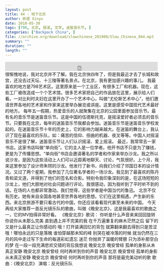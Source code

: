 ```yaml
---
layout: post
title: 44 - 地下北京
author: 昕煜 Xinyu
date: 2010-05-30
tags: [798, 北京, 摇滚, 文学, 迷笛音乐节, ]
categories: ["Backpack China", ]
file: //archive.org/download/slowchinese_201909/Slow_Chinese_044.mp3
summary: ""
duration: ""
length: ""
---
```


<iframe src="https://archive.org/embed/slowchinese_201909/Slow_Chinese_044.mp3" width="500" height="30" frameborder="0" webkitallowfullscreen="true" mozallowfullscreen="true" allowfullscreen></iframe>
很惭愧地说，我对北京并不了解。我在北京快四年了，但是我最近才去了长城和故宫，还没去过天坛、十三陵等著名景点。在北京，我有更加感兴趣的事儿。
我最喜欢的地方是798艺术区。这里原来是一个工业区，有很多工厂和机器。现在，这些工厂被改造成一个个艺术馆。很多艺术家把自己的作品放在这里，展示给人们看。一对比利时夫妇在这里开办了一个艺术中心，叫做“尤伦斯艺术中心”，他们邀请世界各地的艺术家和作家来这里举办展览或讲座。这里是感受中国现代艺术最好的地方。
每年五一假期，热爱音乐的人就聚集在北京的公园里面参加音乐节。最有名的音乐节是迷笛音乐节。这是中国的伍德斯托克，是摇滚爱好者必须去的音乐节。只要我在北京，每年的迷笛音乐节我都会参加。迷笛音乐节是迷笛音乐学校发起的。在迷笛音乐节十年的历史上，它的影响力越来越大。在迷笛的舞台上，我认识了现在最喜欢的乐队，如：痛苦的信仰、扭曲的机器、夜叉等等。中国人对摇滚音乐不是很了解，迷笛音乐节让人们认识摇滚、爱上摇滚。
最近，我常常去一家书店。这家书店叫做“单向街”。它的主人是一位学者。他开书店不只是为了赚钱，更是为了传播思想。“单向街”书店会邀请著名的学者和作家来举办沙龙。我之所以说沙龙，是因为这些活动上人们可以近距离地聊天、讨论，气氛很好。上个月，我来这里参加了设计师朱锷的沙龙。他发行了新书，向我们介绍了邻国日本的设计情况。又过了两个星期，我参加了几位著名学者的一场沙龙。我见到了最喜欢的陈丹青和梁文道，并得到了他们的签名和合影。特别令我印象深刻的是，在这场短短的沙龙上，他们大胆地对社会问题进行评论。我很感动，因为我听到了平时听不到的话。在场的人也都非常激动。我们觉得，这些学者是中国当代的鲁迅。
北京不仅有历史。她有来自全国各地甚至世界各地的思想。它们在这里相遇，产生新的东西。来北京旅游不要只看古代的中国，你还应该看看现代甚至未来的中国。
今天再给大家推荐一首反光镜乐队的歌曲，叫做《晚安北京》，这是我最喜欢的歌曲之一，它的MV拍得非常好看。
《晚安北京》歌词：
你听是什么声音来来回回旋转
你说你从未那么完美 直到遇上并不完美的我
在千万遍重复的麻木茫然之后 留下的又是什么最真正让你感动的
哦！打开装满回忆的背包 就算翻来翻去得到只是苦涩
哦！哪怕永远的只是落魄 谁怕穿越那未知的峰
别哭在被冷落的时候
就当仍然在三月的风中走过写下生命的每道彩虹遗忘 迷茫
你抛弃了温暖的臂膀 只为添补那空白的梦
在一段一段充满悲欢交错的背后我想说
晚安北京 晚安曾经 孤单的身影从未真正安静
晚安北京 晚安曾经 何时再听到你的声音
晚安北京 晚安曾经 孤单的身影从未真正安静
晚安北京 晚安曾经 何时再听到你的声音
那将是最完美动听的歌
歌曲：《晚安北京》
演唱：反光镜乐队
 
